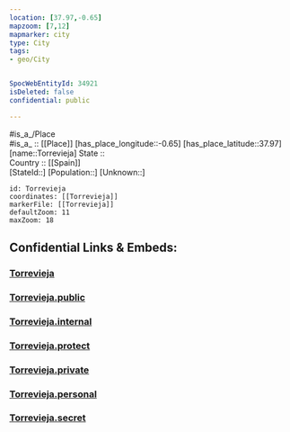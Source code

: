 ```yaml
---
location: [37.97,-0.65] 
mapzoom: [7,12] 
mapmarker: city 
type: City
tags:
- geo/City


SpocWebEntityId: 34921
isDeleted: false
confidential: public

---
```

#is_a_/Place  
#is_a_ :: [[Place]] 
[has_place_longitude::-0.65] 
[has_place_latitude::37.97] 
[name::Torrevieja] 
State ::  
Country :: [[Spain]]  
[StateId::] 
[Population::] 
[Unknown::] 


```leaflet
id: Torrevieja
coordinates: [[Torrevieja]] 
markerFile: [[Torrevieja]] 
defaultZoom: 11 
maxZoom: 18
```


## Confidential Links & Embeds: 

### [Torrevieja](/_Standards/Earth/Continent/Europe/Europe~South/Spain/City/Torrevieja.md) 

### [Torrevieja.public](/_public/Earth/Continent/Europe/Europe~South/Spain/City/Torrevieja.public.md) 

### [Torrevieja.internal](/_internal/Earth/Continent/Europe/Europe~South/Spain/City/Torrevieja.internal.md) 

### [Torrevieja.protect](/_protect/Earth/Continent/Europe/Europe~South/Spain/City/Torrevieja.protect.md) 

### [Torrevieja.private](/_private/Earth/Continent/Europe/Europe~South/Spain/City/Torrevieja.private.md) 

### [Torrevieja.personal](/_personal/Earth/Continent/Europe/Europe~South/Spain/City/Torrevieja.personal.md) 

### [Torrevieja.secret](/_secret/Earth/Continent/Europe/Europe~South/Spain/City/Torrevieja.secret.md)

